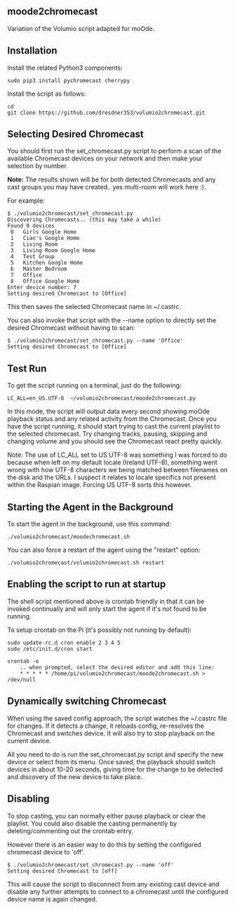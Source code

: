 ## moode2chromecast

Variation of the Volumio script adapted for moOde. 

## Installation

Install the related Python3 components:
```
sudo pip3 install pychromecast cherrypy
```

Install the script as follows:
```
cd
git clone https://github.com/dresdner353/volumio2chromecast.git
```

## Selecting Desired Chromecast
You should first run the set_chromecast.py script to perform a scan of the available Chromecast devices on your network and then make your selection by number. 

**Note:** The results shown will be for both detected Chromecasts and any cast groups you may have created.. yes multi-room will work here :).

For example:
```
$ ./volumio2chromecast/set_chromecast.py
Discovering Chromecasts.. (this may take a while)
Found 9 devices
 0   Girls Google Home
 1   Cian's Google Home
 2   Living Room
 3   Living Room Google Home
 4   Test Group
 5   Kitchen Google Home
 6   Master Bedroom
 7   Office
 8   Office Google Home
Enter device number: 7
Setting desired Chromecast to [Office]
```
This then saves the selected Chromecast name in ~/.castrc. 

You can also invoke that script with the --name option to directly set the desired Chromecast without having to scan:
```
$ ./volumio2chromecast/set_chromecast.py --name 'Office'
Setting desired Chromecast to [Office]
```

## Test Run
To get the script running on a terminal, just do the following:
```
LC_ALL=en_US.UTF-8  ~/volumio2chromecast/moode2chromecast.py 
```
In this mode, the script will output data every second showing moOde playback status and any related activity from the Chromecast. Once you have the script running, it should start trying to cast the current playlist to the selected chromecast. Try changing tracks, pausing, skipping and changing volume and you should see the Chromecast react pretty quickly.

Note: The use of LC_ALL set to US UTF-8 was something I was forced to do because when left on my default locale (Ireland UTF-8), something went wrong with how UTF-8 characters we being matched between filenames on the disk and the URLs. I suspect it relates to locale specifics not present within the Raspian image. Forcing US UTF-8 sorts this however.

## Starting the Agent in the Background

To start the agent in the background, use this command:
```
./volumio2chromecast/moodechromecast.sh
```
You can also force a restart of the agent using the "restart" option:
```
./volumio2chromecast/volumio2chromecast.sh restart
```

## Enabling the script to run at startup
The shell script mentioned above is crontab friendly in that it can be invoked continually and will only start the agent if it's not found to be running. 

To setup crontab on the Pi (it's possibly not running by default):
```
sudo update-rc.d cron enable 2 3 4 5
sudo /etc/init.d/cron start
   
crontab -e 
    .. when prompted, select the desired editor and add this line:
    * * * * * /home/pi/volumio2chromecast/moode2chromecast.sh > /dev/null

```

## Dynamically switching Chromecast
When using the saved config approach, the script watches the ~/.castrc file for changes. If it detects a change, it reloads config, re-resolves the Chromecast and switches device. It will also try to stop playback on the current device.

All you need to do is run the set_chromecast.py script and specify the new device or select from its menu. Once saved, the playback should switch devices in about 10-20 seconds, giving time for the change to be detected and discovery of the new device to take place.

## Disabling
To stop casting, you can normally either pause playback or clear the playlist. You could also disable the casting permanently by deleting/commenting out the crontab entry. 

However there is an easier way to do this by setting the configured chromecast device to 'off'. 
```
$ ./volumio2chromecast/set_chromecast.py --name 'off'
Setting desired Chromecast to [off]
```
This will cause the script to disconnect from any existing cast device and disable any further attempts to connect to a chromecast until the configured device name is again changed.

